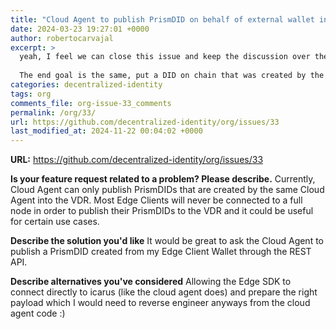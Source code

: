 ```yaml
---
title: "Cloud Agent to publish PrismDID on behalf of external wallet into VDR"
date: 2024-03-23 19:27:01 +0000
author: robertocarvajal
excerpt: >
  yeah, I feel we can close this issue and keep the discussion over the other one because it has a broader scope and was discussed recently over the weekly meetings.
  
  The end goal is the same, put a DID on chain that was created by the edge SDK.
categories: decentralized-identity
tags: org
comments_file: org-issue-33_comments
permalink: /org/33/
url: https://github.com/decentralized-identity/org/issues/33
last_modified_at: 2024-11-22 00:04:02 +0000
---
```



**URL:** https://github.com/decentralized-identity/org/issues/33

**Is your feature request related to a problem? Please describe.**
Currently, Cloud Agent can only publish PrismDIDs that are created by the same Cloud Agent into the VDR. Most Edge Clients will never be connected to a full node in order to publish their PrismDIDs to the VDR and it could be useful for certain use cases.

**Describe the solution you'd like**
It would be great to ask the Cloud Agent to publish a PrismDID created from my Edge Client Wallet through the REST API.

**Describe alternatives you've considered**
Allowing the Edge SDK to connect directly to icarus (like the cloud agent does) and prepare the right payload which I would need to reverse engineer anyways from the cloud agent code :)

